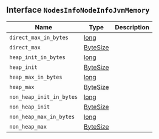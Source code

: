 ## Interface `NodesInfoNodeInfoJvmMemory`

| Name | Type | Description |
| - | - | - |
| `direct_max_in_bytes` | [long](./long.md) | &nbsp; |
| `direct_max` | [ByteSize](./ByteSize.md) | &nbsp; |
| `heap_init_in_bytes` | [long](./long.md) | &nbsp; |
| `heap_init` | [ByteSize](./ByteSize.md) | &nbsp; |
| `heap_max_in_bytes` | [long](./long.md) | &nbsp; |
| `heap_max` | [ByteSize](./ByteSize.md) | &nbsp; |
| `non_heap_init_in_bytes` | [long](./long.md) | &nbsp; |
| `non_heap_init` | [ByteSize](./ByteSize.md) | &nbsp; |
| `non_heap_max_in_bytes` | [long](./long.md) | &nbsp; |
| `non_heap_max` | [ByteSize](./ByteSize.md) | &nbsp; |

